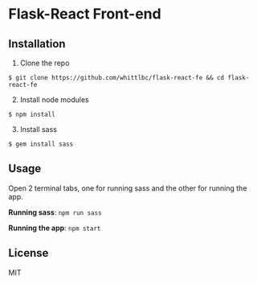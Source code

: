 # Flask-React Front-end

## Installation

1. Clone the repo

```
$ git clone https://github.com/whittlbc/flask-react-fe && cd flask-react-fe
```

2. Install node modules

```
$ npm install
```

3. Install sass

```
$ gem install sass
```

## Usage

Open 2 terminal tabs, one for running sass and the other for running the app.

**Running sass**: `npm run sass`<br>

**Running the app**: `npm start`<br>

## License

MIT
